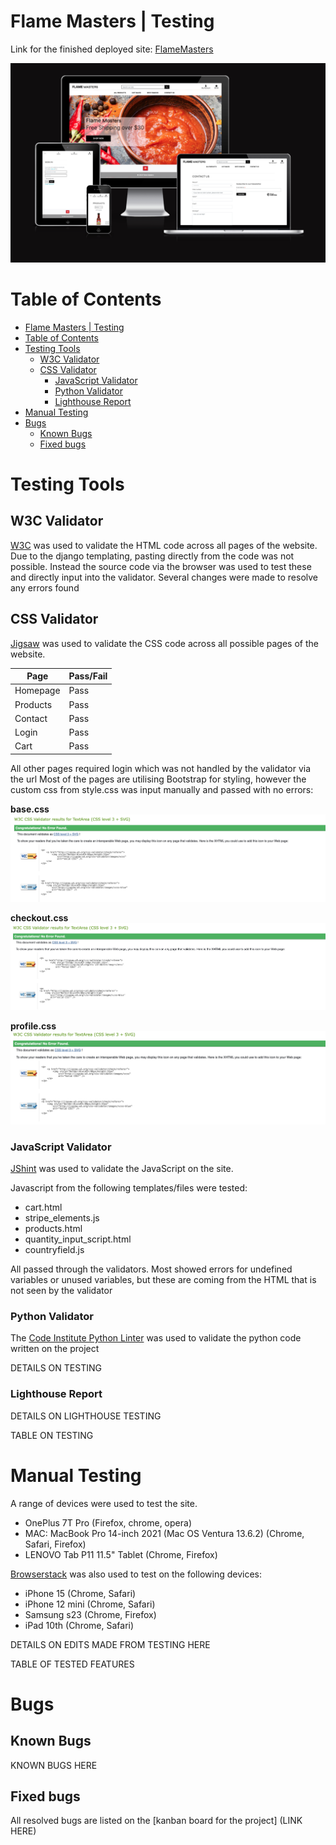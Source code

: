 # Flame Masters | Testing

Link for the finished deployed site: [FlameMasters](https://flame-masters-f04a2ade371e.herokuapp.com/)

![Amiresponsive image](readme-images/amiresponsive.png)

# Table of Contents

- [Flame Masters | Testing](#flamemasters--testing)
- [Table of Contents](#table-of-contents)
- [Testing Tools](#testing-tools)
  - [W3C Validator](#w3c-validator)
  - [CSS Validator](#css-validator)
    - [JavaScript Validator](#javascript-validator)
    - [Python Validator](#python-validator)
    - [Lighthouse Report](#lighthouse-report)
- [Manual Testing](#manual-testing)
- [Bugs](#bugs)
  - [Known Bugs](#known-bugs)
  - [Fixed bugs](#fixed-bugs)

# Testing Tools

## W3C Validator

[W3C](https://validator.w3.org/) was used to validate the HTML code across all pages of the website.
Due to the django templating, pasting directly from the code was not possible.
Instead the source code via the browser was used to test these and directly input into the validator.
Several changes were made to resolve any errors found


## CSS Validator

[Jigsaw](https://jigsaw.w3.org/css-validator/) was used to validate the CSS code across all possible pages of the website.

| Page     | Pass/Fail |
| -------- | --------- |
| Homepage | Pass      |
| Products | Pass      |
| Contact  | Pass      |
| Login    | Pass      |
| Cart     | Pass      |

All other pages required login which was not handled by the validator via the url
Most of the pages are utilising Bootstrap for styling, however the custom css from style.css was input manually and passed with no errors:

**base.css**
![base css](readme-images/base-css.png)

**checkout.css**
![checkout css](readme-images/checkout-css.png)

**profile.css**
![profile css](readme-images/profile-css.png)

### JavaScript Validator

[JShint](https://jshint.com/) was used to validate the JavaScript on the site.

Javascript from the following templates/files were tested:
* cart.html
* stripe_elements.js
* products.html
* quantity_input_script.html
* countryfield.js

All passed through the validators.
Most showed errors for undefined variables or unused variables, but these are coming from the HTML that is not seen by the validator

### Python Validator

The [Code Institute Python Linter](https://pep8ci.herokuapp.com/) was used to validate the python code written on the project

DETAILS ON TESTING

### Lighthouse Report

DETAILS ON LIGHTHOUSE TESTING

TABLE ON TESTING

# Manual Testing

A range of devices were used to test the site.

* OnePlus 7T Pro (Firefox, chrome, opera)
* MAC: MacBook Pro 14-inch 2021 (Mac OS Ventura 13.6.2) (Chrome, Safari, Firefox)
* LENOVO Tab P11 11.5" Tablet (Chrome, Firefox)

[Browserstack](https://www.browserstack.com/) was also used to test on the following devices:

* iPhone 15 (Chrome, Safari)
* iPhone 12 mini (Chrome, Safari)
* Samsung s23 (Chrome, Firefox)
* iPad 10th (Chrome, Safari)

DETAILS ON EDITS MADE FROM TESTING HERE

TABLE OF TESTED FEATURES

# Bugs

## Known Bugs

KNOWN BUGS HERE

## Fixed bugs

All resolved bugs are listed on the [kanban board for the project] (LINK HERE)